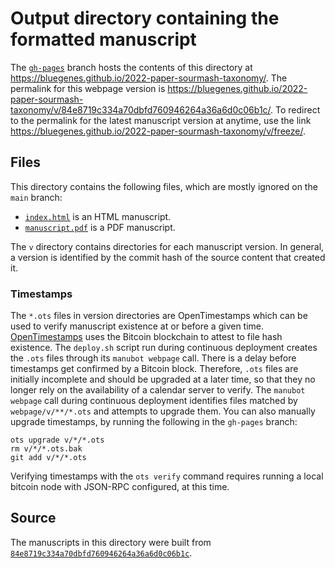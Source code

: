 # Output directory containing the formatted manuscript

The [`gh-pages`](https://github.com/bluegenes/2022-paper-sourmash-taxonomy/tree/gh-pages) branch hosts the contents of this directory at <https://bluegenes.github.io/2022-paper-sourmash-taxonomy/>.
The permalink for this webpage version is <https://bluegenes.github.io/2022-paper-sourmash-taxonomy/v/84e8719c334a70dbfd760946264a36a6d0c06b1c/>.
To redirect to the permalink for the latest manuscript version at anytime, use the link <https://bluegenes.github.io/2022-paper-sourmash-taxonomy/v/freeze/>.

## Files

This directory contains the following files, which are mostly ignored on the `main` branch:

+ [`index.html`](index.html) is an HTML manuscript.
+ [`manuscript.pdf`](manuscript.pdf) is a PDF manuscript.

The `v` directory contains directories for each manuscript version.
In general, a version is identified by the commit hash of the source content that created it.

### Timestamps

The `*.ots` files in version directories are OpenTimestamps which can be used to verify manuscript existence at or before a given time.
[OpenTimestamps](https://opentimestamps.org/) uses the Bitcoin blockchain to attest to file hash existence.
The `deploy.sh` script run during continuous deployment creates the `.ots` files through its `manubot webpage` call.
There is a delay before timestamps get confirmed by a Bitcoin block.
Therefore, `.ots` files are initially incomplete and should be upgraded at a later time, so that they no longer rely on the availability of a calendar server to verify.
The `manubot webpage` call during continuous deployment identifies files matched by `webpage/v/**/*.ots` and attempts to upgrade them.
You can also manually upgrade timestamps, by running the following in the `gh-pages` branch:

```shell
ots upgrade v/*/*.ots
rm v/*/*.ots.bak
git add v/*/*.ots
```

Verifying timestamps with the `ots verify` command requires running a local bitcoin node with JSON-RPC configured, at this time.

## Source

The manuscripts in this directory were built from
[`84e8719c334a70dbfd760946264a36a6d0c06b1c`](https://github.com/bluegenes/2022-paper-sourmash-taxonomy/commit/84e8719c334a70dbfd760946264a36a6d0c06b1c).
